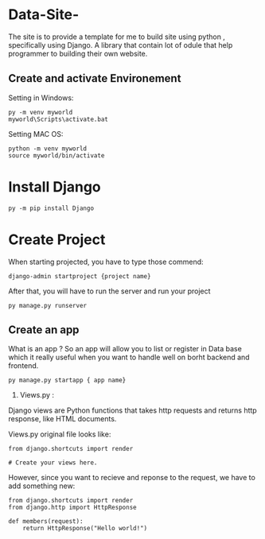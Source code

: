 # Data-Site-
The site is to provide a template for me to build site using python , specifically using Django. A library that contain lot of odule that help programmer to building their own website. 

## Create and activate Environement 

Setting in Windows: 

``` 
py -m venv myworld
myworld\Scripts\activate.bat
```
Setting MAC OS: 

```
python -m venv myworld
source myworld/bin/activate
```

# Install Django 
```
py -m pip install Django

```

# Create Project 
When starting projected, you have to type those commend: 
```
django-admin startproject {project name}

```
 After that, you will have to run the server and run your project 
```
py manage.py runserver

```

## Create an app 

What is an app ? So an app will allow you to list or register in Data base which it really useful when you want to handle well on borht backend and frontend. 

```
py manage.py startapp { app name} 

```

1. Views.py :

Django views are Python functions that takes http requests and returns http response, like HTML documents.

Views.py original file looks like: 

```
from django.shortcuts import render

# Create your views here.
```
However, since you want to recieve and reponse to the request, we have to add something new: 

```
from django.shortcuts import render
from django.http import HttpResponse

def members(request):
    return HttpResponse("Hello world!")

```

